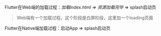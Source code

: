 Flutter在Web端的加载过程：*加载index.html => 资源加载完毕* => splash启动页

> Web端有一个加载过程，这个阶段是白屏阶段，这里加一个loading页面

Flutter在Native端加载过程：启动App => splash启动页

